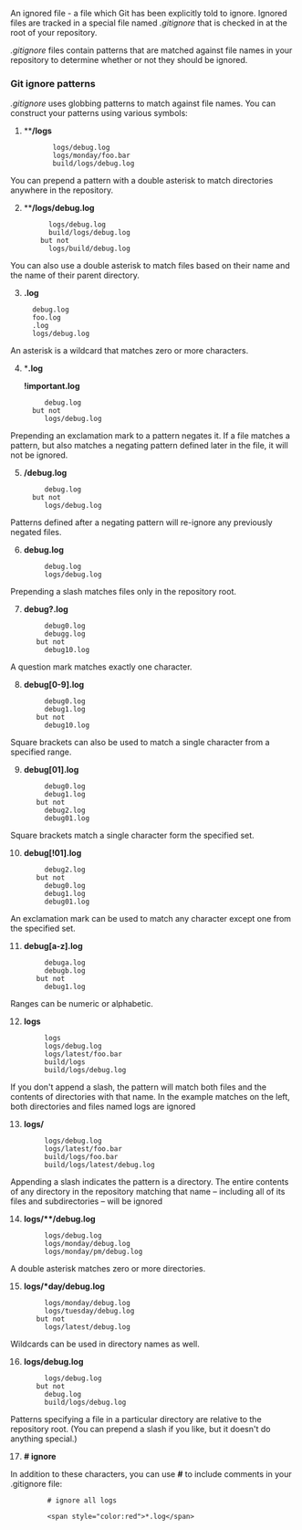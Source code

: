 

 An ignored file - a file which Git has been explicitly told to ignore. Ignored files are tracked in a special file named  _.gitignore_ that is checked in at the root of your repository.

 _.gitignore_ files contain patterns that are matched against file names in your repository to determine whether or not they should be ignored.

 
### Git ignore patterns

_.gitignore_ uses globbing patterns to match against file names. You can construct your patterns using various symbols:


1.   ****/logs** 
	


                logs/debug.log                 
                logs/monday/foo.bar
                build/logs/debug.log 

You can prepend a   pattern with a double asterisk to match directories anywhere 
in the repository. 



2.   ****/logs/debug.log** 
 

	

	           logs/debug.log
               build/logs/debug.log
             but not
               logs/build/debug.log 

You can also use a double asterisk to match files based on their name and the name of their parent directory.

3.    **.log** 
 
	 

            debug.log
            foo.log
            .log
            logs/debug.log
	

An asterisk is a wildcard that matches zero or more characters.

4.  ***.log**

    **!important.log**
	
 
             debug.log
          but not
             logs/debug.log
	

Prepending an exclamation mark to a pattern negates it. If a file matches a pattern, but also matches a negating pattern defined later in the file, it will not be ignored.

5. **/debug.log**
	

            debug.log
         but not
            logs/debug.log
	

Patterns defined after a negating pattern will re-ignore any previously negated files.


	

6. **debug.log** 

            debug.log  
            logs/debug.log
	

Prepending a slash matches files only in the repository root.


7. **debug?.log**
	

            debug0.log
            debugg.log
          but not
            debug10.log
	

A question mark matches exactly one character.

8. **debug[0-9].log**
	

            debug0.log
            debug1.log
          but not
            debug10.log
	

Square brackets can also be used to match a single character from a specified range.

9. **debug[01].log**
	

            debug0.log
            debug1.log
          but not
            debug2.log
            debug01.log
	

Square brackets match a single character form the specified set.

10. **debug[!01].log**
	

             debug2.log
           but not
             debug0.log
             debug1.log
             debug01.log
	

An exclamation mark can be used to match any character except one from the specified set.

11. **debug[a-z].log**
	

             debuga.log
             debugb.log
           but not
             debug1.log
	

Ranges can be numeric or alphabetic.

12. **logs**
	

             logs
             logs/debug.log
             logs/latest/foo.bar
             build/logs
             build/logs/debug.log
	

If you don't append a slash, the pattern will match both files and the contents of directories with that name. In the example matches on the left, both directories and files named logs are ignored

13. **logs/**
	

             logs/debug.log
             logs/latest/foo.bar
             build/logs/foo.bar
             build/logs/latest/debug.log
	

Appending a slash indicates the pattern is a directory. The entire contents of any directory in the repository matching that name – including all of its files and subdirectories – will be ignored



14. __logs/**/debug.log__ 

	

             logs/debug.log
             logs/monday/debug.log
             logs/monday/pm/debug.log
	

A double asterisk matches zero or more directories.

15. __logs/*day/debug.log__
	

             logs/monday/debug.log
             logs/tuesday/debug.log
           but not
             logs/latest/debug.log
	

Wildcards can be used in directory names as well.

16. **logs/debug.log**
	

             logs/debug.log
           but not
             debug.log
             build/logs/debug.log
	

Patterns specifying a file in a particular directory are relative to the repository root. (You can prepend a slash if you like, but it doesn't do anything special.) 



17.    **# ignore** 

In addition to these characters, you can use **#** to include comments in your .gitignore file:


             # ignore all logs

             <span style="color:red">*.log</span>